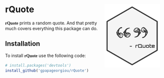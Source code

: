 # rQuote <img src="man/figures/logo.svg" align="right" alt="" width="180" />

<span style = "font-family: Orbitron"><strong>rQuote</strong></span> prints a random quote. And that pretty much covers everything this package can do.

Installation
-------------

To install <span style = "font-family: Orbitron"><strong>rQuote</strong></span> use the following code:

```r
# install.packages('devtools')
install_github('gpapageorgiou/rQuote')
```
